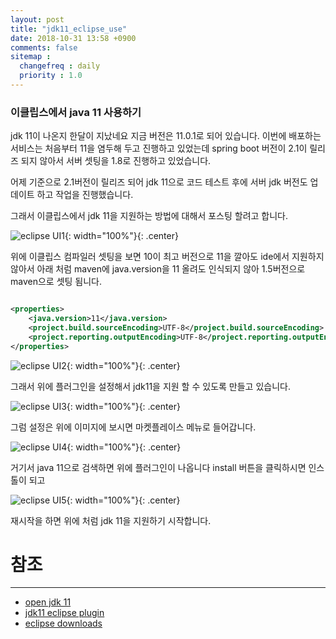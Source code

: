 ```yaml
---
layout: post
title: "jdk11_eclipse_use"
date: 2018-10-31 13:58 +0900
comments: false
sitemap :
  changefreq : daily
  priority : 1.0
---
```


### 이클립스에서 java 11 사용하기

jdk 11이 나온지 한달이 지났네요 지금 버전은 11.0.1로 되어 있습니다.
이번에 배포하는 서비스는 처음부터 11을 염두해 두고 진행하고 있었는데 
spring boot 버전이 2.1이 릴리즈 되지 않아서 서버 셋팅을 1.8로 진행하고 있었습니다.

어제 기준으로 2.1버전이 릴리즈 되어 jdk 11으로 코드 테스트 후에 서버 jdk 버전도 업데이트 하고 작업을 진행했습니다.

그래서 이클립스에서 jdk 11을 지원하는 방법에 대해서 포스팅 할려고 합니다.

![eclipse UI1](https://sejoung.github.io/images/2018_10_31_01.jpg){: width="100%"}{: .center}

위에 이클립스 컴파일러 셋팅을 보면 10이 최고 버전으로 11을 깔아도 ide에서 지원하지 않아서 
아래 처럼 maven에 java.version을 11 올려도 인식되지 않아 1.5버전으로 maven으로 셋팅 됨니다.

```xml

<properties>
    <java.version>11</java.version>
    <project.build.sourceEncoding>UTF-8</project.build.sourceEncoding>
    <project.reporting.outputEncoding>UTF-8</project.reporting.outputEncoding>
</properties>

```  

![eclipse UI2](https://sejoung.github.io/images/2018_10_31_02.jpg){: width="100%"}{: .center}

그래서 위에 플러그인을 설정해서 jdk11을 지원 할 수 있도록 만들고 있습니다.

![eclipse UI3](https://sejoung.github.io/images/2018_10_31_03.jpg){: width="100%"}{: .center}

그럼 설정은 위에 이미지에 보시면 마켓플레이스 메뉴로 들어갑니다.

![eclipse UI4](https://sejoung.github.io/images/2018_10_31_04.jpg){: width="100%"}{: .center}

거기서 java 11으로 검색하면 위에 플러그인이 나옵니다 install 버튼을 클릭하시면 인스톨이 되고 

![eclipse UI5](https://sejoung.github.io/images/2018_10_31_05.jpg){: width="100%"}{: .center}

재시작을 하면 위에 처럼 jdk 11을 지원하기 시작합니다.

# 참조 
-----
* [open jdk 11](http://jdk.java.net/11/)
* [jdk11 eclipse plugin](https://marketplace.eclipse.org/content/java-11-support-eclipse-2018-09-49)
* [eclipse downloads](https://www.eclipse.org/downloads/packages/)
